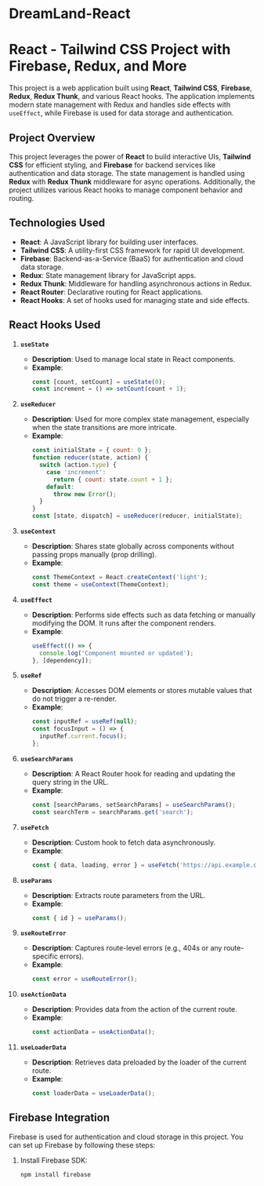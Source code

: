# DreamLand-React
# React - Tailwind CSS Project with Firebase, Redux, and More

This project is a web application built using **React**, **Tailwind CSS**, **Firebase**, **Redux**, **Redux Thunk**, and various React hooks. The application implements modern state management with Redux and handles side effects with `useEffect`, while Firebase is used for data storage and authentication.

## Project Overview

This project leverages the power of **React** to build interactive UIs, **Tailwind CSS** for efficient styling, and **Firebase** for backend services like authentication and data storage. The state management is handled using **Redux** with **Redux Thunk** middleware for async operations. Additionally, the project utilizes various React hooks to manage component behavior and routing.

## Technologies Used

- **React**: A JavaScript library for building user interfaces.
- **Tailwind CSS**: A utility-first CSS framework for rapid UI development.
- **Firebase**: Backend-as-a-Service (BaaS) for authentication and cloud data storage.
- **Redux**: State management library for JavaScript apps.
- **Redux Thunk**: Middleware for handling asynchronous actions in Redux.
- **React Router**: Declarative routing for React applications.
- **React Hooks**: A set of hooks used for managing state and side effects.

## React Hooks Used

1. **`useState`**
   - **Description**: Used to manage local state in React components.
   - **Example**:
     ```javascript
     const [count, setCount] = useState(0);
     const increment = () => setCount(count + 1);
     ```

2. **`useReducer`**
   - **Description**: Used for more complex state management, especially when the state transitions are more intricate.
   - **Example**:
     ```javascript
     const initialState = { count: 0 };
     function reducer(state, action) {
       switch (action.type) {
         case 'increment':
           return { count: state.count + 1 };
         default:
           throw new Error();
       }
     }
     const [state, dispatch] = useReducer(reducer, initialState);
     ```

3. **`useContext`**
   - **Description**: Shares state globally across components without passing props manually (prop drilling).
   - **Example**:
     ```javascript
     const ThemeContext = React.createContext('light');
     const theme = useContext(ThemeContext);
     ```

4. **`useEffect`**
   - **Description**: Performs side effects such as data fetching or manually modifying the DOM. It runs after the component renders.
   - **Example**:
     ```javascript
     useEffect(() => {
       console.log('Component mounted or updated');
     }, [dependency]);
     ```

5. **`useRef`**
   - **Description**: Accesses DOM elements or stores mutable values that do not trigger a re-render.
   - **Example**:
     ```javascript
     const inputRef = useRef(null);
     const focusInput = () => {
       inputRef.current.focus();
     };
     ```

6. **`useSearchParams`**
   - **Description**: A React Router hook for reading and updating the query string in the URL.
   - **Example**:
     ```javascript
     const [searchParams, setSearchParams] = useSearchParams();
     const searchTerm = searchParams.get('search');
     ```

7. **`useFetch`**
   - **Description**: Custom hook to fetch data asynchronously.
   - **Example**:
     ```javascript
     const { data, loading, error } = useFetch('https://api.example.com/data');
     ```

8. **`useParams`**
   - **Description**: Extracts route parameters from the URL.
   - **Example**:
     ```javascript
     const { id } = useParams();
     ```

9. **`useRouteError`**
   - **Description**: Captures route-level errors (e.g., 404s or any route-specific errors).
   - **Example**:
     ```javascript
     const error = useRouteError();
     ```

10. **`useActionData`**
    - **Description**: Provides data from the action of the current route.
    - **Example**:
      ```javascript
      const actionData = useActionData();
      ```

11. **`useLoaderData`**
    - **Description**: Retrieves data preloaded by the loader of the current route.
    - **Example**:
      ```javascript
      const loaderData = useLoaderData();
      ```

## Firebase Integration

Firebase is used for authentication and cloud storage in this project. You can set up Firebase by following these steps:

1. Install Firebase SDK:
   ```bash
   npm install firebase

